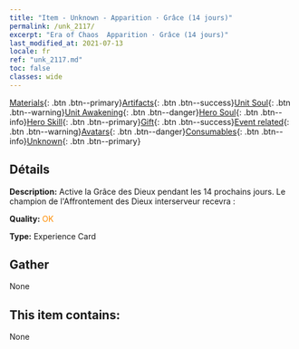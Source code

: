 ```yaml
---
title: "Item - Unknown - Apparition · Grâce (14 jours)"
permalink: /unk_2117/
excerpt: "Era of Chaos  Apparition · Grâce (14 jours)"
last_modified_at: 2021-07-13
locale: fr
ref: "unk_2117.md"
toc: false
classes: wide
---
```

 [Materials](/ItemsFR/){: .btn .btn--primary}[Artifacts](/ItemsFR/Artifacts/){: .btn .btn--success}[Unit Soul](/ItemsFR/UnitSoul/){: .btn .btn--warning}[Unit Awakening](/ItemsFR/UnitAwakening/){: .btn .btn--danger}[Hero Soul](/ItemsFR/HeroSoul/){: .btn .btn--info}[Hero Skill](/ItemsFR/HeroSkill/){: .btn .btn--primary}[Gift](/ItemsFR/Gift/){: .btn .btn--success}[Event related](/ItemsFR/Events/){: .btn .btn--warning}[Avatars](/ItemsFR/Avatars/){: .btn .btn--danger}[Consumables](/ItemsFR/Consumables/){: .btn .btn--info}[Unknown](/ItemsFR/Unknown/){: .btn .btn--primary}

## Détails
 **Description:** Active la Grâce des Dieux pendant les 14 prochains jours. Le champion de l'Affrontement des Dieux interserveur recevra :

 **Quality:** <span style="color: #FF8C00">OK</span>

 **Type:** Experience Card

## Gather

  None

## This item contains:

  None

